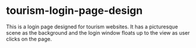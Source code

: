 # tourism-login-page-design
This is a login page designed for tourism websites. It has a picturesque scene as the background and the login window floats up to the view as user clicks on the page.
